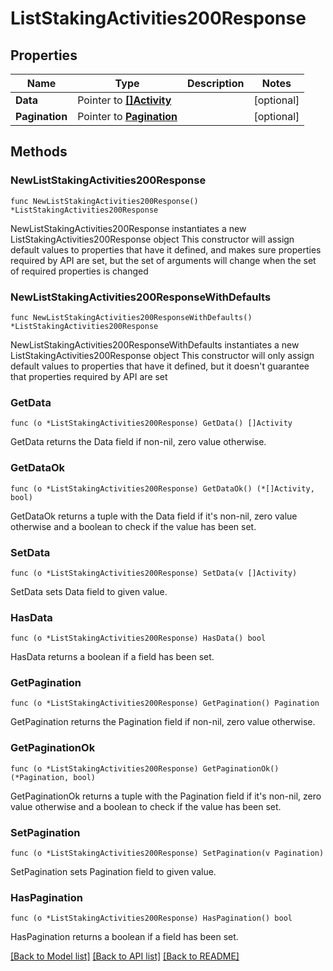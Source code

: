 # ListStakingActivities200Response

## Properties

Name | Type | Description | Notes
------------ | ------------- | ------------- | -------------
**Data** | Pointer to [**[]Activity**](Activity.md) |  | [optional] 
**Pagination** | Pointer to [**Pagination**](Pagination.md) |  | [optional] 

## Methods

### NewListStakingActivities200Response

`func NewListStakingActivities200Response() *ListStakingActivities200Response`

NewListStakingActivities200Response instantiates a new ListStakingActivities200Response object
This constructor will assign default values to properties that have it defined,
and makes sure properties required by API are set, but the set of arguments
will change when the set of required properties is changed

### NewListStakingActivities200ResponseWithDefaults

`func NewListStakingActivities200ResponseWithDefaults() *ListStakingActivities200Response`

NewListStakingActivities200ResponseWithDefaults instantiates a new ListStakingActivities200Response object
This constructor will only assign default values to properties that have it defined,
but it doesn't guarantee that properties required by API are set

### GetData

`func (o *ListStakingActivities200Response) GetData() []Activity`

GetData returns the Data field if non-nil, zero value otherwise.

### GetDataOk

`func (o *ListStakingActivities200Response) GetDataOk() (*[]Activity, bool)`

GetDataOk returns a tuple with the Data field if it's non-nil, zero value otherwise
and a boolean to check if the value has been set.

### SetData

`func (o *ListStakingActivities200Response) SetData(v []Activity)`

SetData sets Data field to given value.

### HasData

`func (o *ListStakingActivities200Response) HasData() bool`

HasData returns a boolean if a field has been set.

### GetPagination

`func (o *ListStakingActivities200Response) GetPagination() Pagination`

GetPagination returns the Pagination field if non-nil, zero value otherwise.

### GetPaginationOk

`func (o *ListStakingActivities200Response) GetPaginationOk() (*Pagination, bool)`

GetPaginationOk returns a tuple with the Pagination field if it's non-nil, zero value otherwise
and a boolean to check if the value has been set.

### SetPagination

`func (o *ListStakingActivities200Response) SetPagination(v Pagination)`

SetPagination sets Pagination field to given value.

### HasPagination

`func (o *ListStakingActivities200Response) HasPagination() bool`

HasPagination returns a boolean if a field has been set.


[[Back to Model list]](../README.md#documentation-for-models) [[Back to API list]](../README.md#documentation-for-api-endpoints) [[Back to README]](../README.md)


